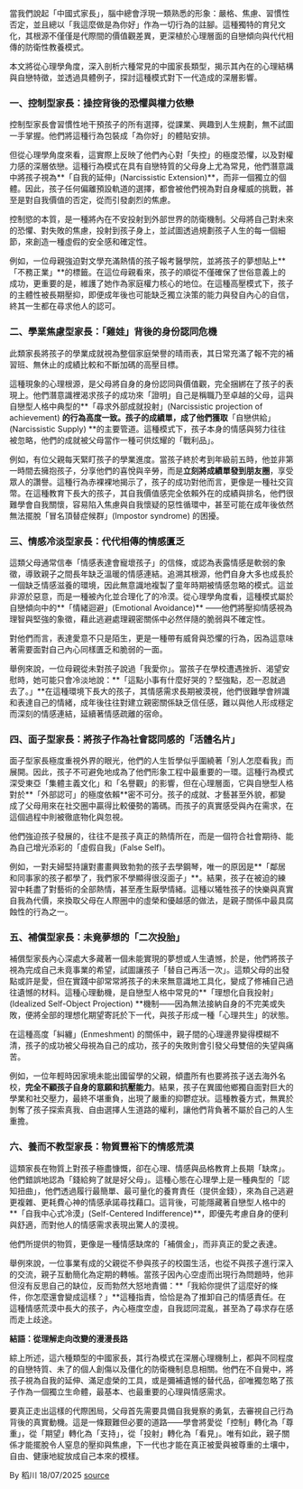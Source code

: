 當我們說起「中國式家長」，腦中總會浮現一類熟悉的形象：嚴格、焦慮、習慣性否定，並且總以「我這麼做是為你好」作為一切行為的註腳。這種獨特的育兒文化，其根源不僅僅是代際間的價值觀差異，更深植於心理層面的自戀傾向與代代相傳的防衛性教養模式。

本文將從心理學角度，深入剖析六種常見的中國家長類型，揭示其內在的心理結構與自戀特徵，並透過具體例子，探討這種模式對下一代造成的深層影響。

### 一、控制型家長：操控背後的恐懼與權力依戀

控制型家長會習慣性地干預孩子的所有選擇，從課業、興趣到人生規劃，無不試圖一手掌握。他們將這種行為包裝成「為你好」的體貼安排。

但從心理學角度來看，這實際上反映了他們內心對「失控」的極度恐懼，以及對權力感的深層依戀。這種行為模式在具有自戀特質的父母身上尤為常見，他們潛意識中將孩子視為**「自我的延伸」(Narcissistic Extension)**，而非一個獨立的個體。因此，孩子任何偏離預設軌道的選擇，都會被他們視為對自身權威的挑戰，甚至是對自我價值的否定，從而引發劇烈的焦慮。

控制慾的本質，是一種將內在不安投射到外部世界的防衛機制。父母將自己對未來的恐懼、對失敗的焦慮，投射到孩子身上，並試圖透過規劃孩子人生的每一個細節，來創造一種虛假的安全感和確定性。

例如，一位母親強迫對文學充滿熱情的孩子報考醫學院，並將孩子的夢想貼上**「不務正業」**的標籤。在這位母親看來，孩子的順從不僅確保了世俗意義上的成功，更重要的是，維護了她作為家庭權力核心的地位。在這種高壓模式下，孩子的主體性被長期壓抑，即便成年後也可能缺乏獨立決策的能力與發自內心的自信，終其一生都在尋求他人的認可。

### 二、學業焦慮型家長：「雞娃」背後的身份認同危機

此類家長將孩子的學業成就視為整個家庭榮譽的晴雨表，其日常充滿了報不完的補習班、無休止的成績比較和不斷加碼的高壓目標。

這種現象的心理根源，是父母將自身的身份認同與價值觀，完全捆綁在了孩子的表現上。他們潛意識裡渴求孩子的成功來「證明」自己是稱職乃至卓越的父母，這與自戀型人格中典型的**「尋求外部成就投射」(Narcissistic projection of achievement) **的行為高度一致。孩子的成績單，成了他們獲取**「自戀供給」(Narcissistic Supply) **的主要管道。這種模式下，孩子本身的情感與努力往往被忽略，他們的成就被父母當作一種可供炫耀的「戰利品」。

例如，有位父親每天緊盯孩子的學業進度。當孩子終於考到年級前五時，他並非第一時間去擁抱孩子，分享他們的喜悅與辛勞，而是**立刻將成績單發到朋友圈**，享受眾人的讚譽。這種行為赤裸裸地揭示了，孩子的成功對他而言，更像是一種社交貨幣。在這種教育下長大的孩子，其自我價值感完全依賴外在的成績與排名，他們很難學會自我關懷，容易陷入焦慮與自我懷疑的惡性循環中，甚至可能在成年後依然無法擺脫「冒名頂替症候群」(Impostor syndrome) 的困擾。

### 三、情感冷淡型家長：代代相傳的情感匱乏

這類父母通常信奉「情感表達會寵壞孩子」的信條，或認為表露情感是軟弱的象徵，導致親子之間長年缺乏溫暖的情感連結。追溯其根源，他們自身大多也成長於一個缺乏情感滋養的環境，因此無意識地複製了童年時期被情感忽略的模式。這並非源於惡意，而是一種被內化並合理化了的冷漠。從心理學角度看，這種模式屬於自戀傾向中的**「情緒迴避」(Emotional Avoidance)** ——他們將壓抑情感視為理智與堅強的象徵，藉此逃避處理親密關係中必然伴隨的脆弱與不確定性。

對他們而言，表達愛意不只是陌生，更是一種帶有威脅與恐懼的行為，因為這意味著需要面對自己內心同樣匱乏和脆弱的一面。

舉例來說，一位母親從未對孩子說過「我愛你」。當孩子在學校遭遇挫折、渴望安慰時，她可能只會冷淡地說：**「這點小事有什麼好哭的？堅強點，忍一忍就過去了。」**在這種環境下長大的孩子，其情感需求長期被漠視，他們很難學會辨識和表達自己的情緒，成年後往往對建立親密關係缺乏信任感，難以與他人形成穩定而深刻的情感連結，延續著情感疏離的宿命。

### 四、面子型家長：將孩子作為社會認同感的「活體名片」

面子型家長極度重視外界的眼光，他們的人生哲學似乎圍繞著「別人怎麼看我」而展開。因此，孩子不可避免地成為了他們形象工程中最重要的一環。這種行為模式深受東亞「集體主義文化」和「名譽觀」的影響，但在心理層面，它與自戀型人格對於**「外部認可」的極度依賴**密不可分。孩子的成就、才藝甚至外貌，都變成了父母用來在社交圈中贏得比較優勢的籌碼。而孩子的真實感受與內在需求，在這個過程中則被徹底物化與忽視。

他們強迫孩子發展的，往往不是孩子真正的熱情所在，而是一個符合社會期待、能為自己增光添彩的「虛假自我」(False Self)。

例如，一對夫婦堅持讓對畫畫興致勃勃的孩子去學鋼琴，唯一的原因是**「鄰居和同事家的孩子都學了，我們家不學顯得很沒面子」**。結果，孩子在被迫的練習中耗盡了對藝術的全部熱情，甚至產生厭學情緒。這種以犧牲孩子的快樂與真實自我為代價，來換取父母在人際圈中的虛榮和優越感的做法，是親子關係中最具腐蝕性的行為之一。

### 五、補償型家長：未竟夢想的「二次投胎」

補償型家長內心深處大多藏著一個未能實現的夢想或人生遺憾，於是，他們將孩子視為完成自己未竟事業的希望，試圖讓孩子「替自己再活一次」。這類父母的出發點或許是愛，但在實踐中卻常常將孩子的未來無意識地工具化，變成了修補自己過往遺憾的材料。這種心理動機，是自戀型人格中常見的**「理想化自我投射」(Idealized Self-Object Projection) **機制——因為無法接納自身的不完美或失敗，便將全部的理想化期望寄託於下一代，與孩子形成一種「心理共生」的狀態。

在這種高度「糾纏」(Enmeshment) 的關係中，親子間的心理邊界變得模糊不清，孩子的成功被父母視為自己的成功，孩子的失敗則會引發父母雙倍的失望與痛苦。

例如，一位年輕時因家境未能出國留學的父親，傾盡所有也要將孩子送去海外名校，**完全不顧孩子自身的意願和抗壓能力**。結果，孩子在異國他鄉獨自面對巨大的學業和社交壓力，最終不堪重負，出現了嚴重的抑鬱症狀。這種教養方式，無異於剝奪了孩子探索真我、自由選擇人生道路的權利，讓他們背負著不屬於自己的人生重擔。

### 六、養而不教型家長：物質豐裕下的情感荒漠

這類家長在物質上對孩子極盡慷慨，卻在心理、情感與品格教育上長期「缺席」。他們錯誤地認為「錢給夠了就是好父母」。這種心態在心理學上是一種典型的「認知扭曲」，他們透過履行最簡單、最可量化的養育責任（提供金錢），來為自己逃避更複雜、更耗費心神的情感承諾尋找藉口。這背後，可能隱藏著自戀型人格中的**「自我中心式冷漠」(Self-Centered Indifference)**，即優先考慮自身的便利與舒適，而對他人的情感需求表現出驚人的漠視。

他們所提供的物質，更像是一種情感缺席的「補償金」，而非真正的愛之表達。

舉例來說，一位事業有成的父親從不參與孩子的校園生活，也從不與孩子進行深入的交流，親子互動簡化為定期的轉帳。當孩子因內心空虛而出現行為問題時，他非但沒有反思自己的缺位，反而勃然大怒地責備：**「我給你提供了這麼好的條件，你怎麼還會變成這樣？」**這種指責，恰恰是為了推卸自己的情感責任。在這種情感荒漠中長大的孩子，內心極度空虛，自我認同混亂，甚至為了尋求存在感而走上歧途。

**結語：從理解走向改變的漫漫長路**

綜上所述，這六種類型的中國家長，其行為模式在深層心理機制上，都與不同程度的自戀特質、未了的個人創傷以及僵化的防衛機制息息相關。他們在不自覺中，將孩子視為自我的延伸、滿足虛榮的工具，或是彌補遺憾的替代品，卻唯獨忽略了孩子作為一個獨立生命體，最基本、也最重要的心理與情感需求。

要真正走出這樣的代際困局，父母首先需要具備自我覺察的勇氣，去審視自己行為背後的真實動機。這是一條艱難但必要的道路——學會將愛從「控制」轉化為「尊重」，從「期望」轉化為「支持」，從「投射」轉化為「看見」。唯有如此，親子關係才能擺脫令人窒息的壓抑與焦慮，下一代也才能在真正被愛與被尊重的土壤中，自由、健康地綻放成自己本來的模樣。

By 稻川
18/07/2025
[source](https://t.me/Self_Awareness_0/226)